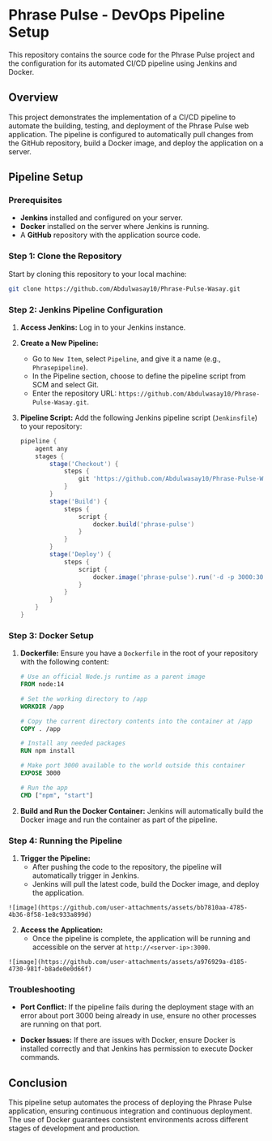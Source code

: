 
# Phrase Pulse - DevOps Pipeline Setup

This repository contains the source code for the Phrase Pulse project and the configuration for its automated CI/CD pipeline using Jenkins and Docker.

## Overview

This project demonstrates the implementation of a CI/CD pipeline to automate the building, testing, and deployment of the Phrase Pulse web application. The pipeline is configured to automatically pull changes from the GitHub repository, build a Docker image, and deploy the application on a server.

## Pipeline Setup

### Prerequisites

- **Jenkins** installed and configured on your server.
- **Docker** installed on the server where Jenkins is running.
- A **GitHub** repository with the application source code.

### Step 1: Clone the Repository

Start by cloning this repository to your local machine:

```bash
git clone https://github.com/Abdulwasay10/Phrase-Pulse-Wasay.git
```

### Step 2: Jenkins Pipeline Configuration

1. **Access Jenkins:** Log in to your Jenkins instance.
2. **Create a New Pipeline:** 
   - Go to `New Item`, select `Pipeline`, and give it a name (e.g., `Phrasepipeline`).
   - In the Pipeline section, choose to define the pipeline script from SCM and select Git.
   - Enter the repository URL: `https://github.com/Abdulwasay10/Phrase-Pulse-Wasay.git`.

3. **Pipeline Script:**
   Add the following Jenkins pipeline script (`Jenkinsfile`) to your repository:

   ```groovy
   pipeline {
       agent any
       stages {
           stage('Checkout') {
               steps {
                   git 'https://github.com/Abdulwasay10/Phrase-Pulse-Wasay.git'
               }
           }
           stage('Build') {
               steps {
                   script {
                       docker.build('phrase-pulse')
                   }
               }
           }
           stage('Deploy') {
               steps {
                   script {
                       docker.image('phrase-pulse').run('-d -p 3000:3000')
                   }
               }
           }
       }
   }
   ```

### Step 3: Docker Setup

1. **Dockerfile:**
   Ensure you have a `Dockerfile` in the root of your repository with the following content:

   ```Dockerfile
   # Use an official Node.js runtime as a parent image
   FROM node:14

   # Set the working directory to /app
   WORKDIR /app

   # Copy the current directory contents into the container at /app
   COPY . /app

   # Install any needed packages
   RUN npm install

   # Make port 3000 available to the world outside this container
   EXPOSE 3000

   # Run the app
   CMD ["npm", "start"]
   ```

2. **Build and Run the Docker Container:**
   Jenkins will automatically build the Docker image and run the container as part of the pipeline.

### Step 4: Running the Pipeline

1. **Trigger the Pipeline:**
   - After pushing the code to the repository, the pipeline will automatically trigger in Jenkins.
   - Jenkins will pull the latest code, build the Docker image, and deploy the application.
```
![image](https://github.com/user-attachments/assets/bb7810aa-4785-4b36-8f58-1e8c933a899d)
```

2. **Access the Application:**
   - Once the pipeline is complete, the application will be running and accessible on the server at `http://<server-ip>:3000`.
```
![image](https://github.com/user-attachments/assets/a976929a-d185-4730-981f-b8ade0e0d66f)
```

### Troubleshooting

- **Port Conflict:** If the pipeline fails during the deployment stage with an error about port 3000 being already in use, ensure no other processes are running on that port.

- **Docker Issues:** If there are issues with Docker, ensure Docker is installed correctly and that Jenkins has permission to execute Docker commands.

## Conclusion

This pipeline setup automates the process of deploying the Phrase Pulse application, ensuring continuous integration and continuous deployment. The use of Docker guarantees consistent environments across different stages of development and production.
